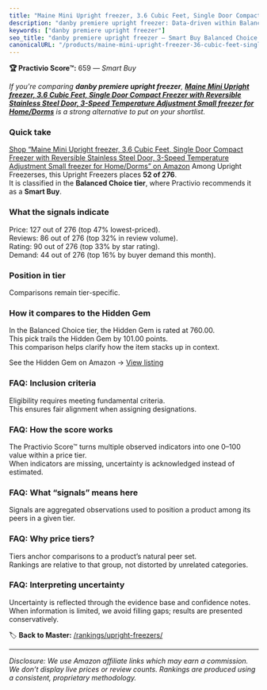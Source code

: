 ```yaml
---
title: "Maine Mini Upright freezer, 3.6 Cubic Feet, Single Door Compact Freezer with Reversible Stainless Steel Door, 3-Speed Temperature Adjustment Small freezer for Home/Dorms"
description: "danby premiere upright freezer: Data-driven within Balanced Choice ranking using the Practivio Score™. Positioned by quality, value, demand, findability, momen…"
keywords: ["danby premiere upright freezer"]
seo_title: "danby premiere upright freezer — Smart Buy Balanced Choice (2025)"
canonicalURL: "/products/maine-mini-upright-freezer-36-cubic-feet-single-door-compact-freezer-with-reversible-stainless-steel-door-3-speed-temperature-adjustment-small-freezer-for-homedorms-B0D16ZKXM9/"
---
```


**🏆 Practivio Score™:** 659 — _Smart Buy_


*If you're comparing **danby premiere upright freezer**, **[Maine Mini Upright freezer, 3.6 Cubic Feet, Single Door Compact Freezer with Reversible Stainless Steel Door, 3-Speed Temperature Adjustment Small freezer for Home/Dorms](https://www.amazon.com/dp/B0D16ZKXM9?tag=practivio-20)** is a strong alternative to put on your shortlist.*
### Quick take
[Shop “Maine Mini Upright freezer, 3.6 Cubic Feet, Single Door Compact Freezer with Reversible Stainless Steel Door, 3-Speed Temperature Adjustment Small freezer for Home/Dorms” on Amazon](https://www.amazon.com/dp/B0D16ZKXM9?tag=practivio-20)
Among Upright Freezerses, this Upright Freezers places **52 of 276**.  
It is classified in the **Balanced Choice tier**, where Practivio recommends it as a **Smart Buy**.

### What the signals indicate
Price: 127 out of 276 (top 47% lowest-priced).  
Reviews: 86 out of 276 (top 32% in review volume).  
Rating: 90 out of 276 (top 33% by star rating).  
Demand: 44 out of 276 (top 16% by buyer demand this month).

### Position in tier
Comparisons remain tier-specific.

### How it compares to the Hidden Gem
In the Balanced Choice tier, the Hidden Gem is rated at 760.00.  
This pick trails the Hidden Gem by 101.00 points.  
This comparison helps clarify how the item stacks up in context.  

See the Hidden Gem on Amazon → [View listing](https://www.amazon.com/dp/B08P6CS4SW?tag=practivio-20)

### FAQ: Inclusion criteria
Eligibility requires meeting fundamental criteria.  
This ensures fair alignment when assigning designations.

### FAQ: How the score works
The Practivio Score™ turns multiple observed indicators into one 0–100 value within a price tier.  
When indicators are missing, uncertainty is acknowledged instead of estimated.

### FAQ: What “signals” means here
Signals are aggregated observations used to position a product among its peers in a given tier.

### FAQ: Why price tiers?
Tiers anchor comparisons to a product’s natural peer set.  
Rankings are relative to that group, not distorted by unrelated categories.

### FAQ: Interpreting uncertainty
Uncertainty is reflected through the evidence base and confidence notes.  
When information is limited, we avoid filling gaps; results are presented conservatively.


🏷️ **Back to Master:** [/rankings/upright-freezers/](/rankings/upright-freezers/)

---
_Disclosure: We use Amazon affiliate links which may earn a commission. We don’t display live prices or review counts. Rankings are produced using a consistent, proprietary methodology._

